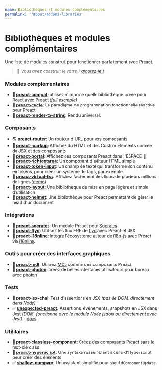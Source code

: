 ```yaml
---
name: Bibliothèques et modules complémentaires
permalink: '/about/addons-libraries'
---
```


# Bibliothèques et modules complémentaires

Une liste de modules construit pour fonctionner parfaitement avec Preact.

> :information_desk_person: _Vous avez construit le vôtre ?
> [ajoutez-le !](https://github.com/preactjs/preact-www/blob/master/content/fr/about/libraries-addons.md)_


### Modules complémentaires

- :raised_hands: [**preact-compat**](https://git.io/preact-compat): utilisez n'importe quelle bibliothèque créée pour React avec Preact *([full example](http://git.io/preact-compat-example))*
- :repeat: [**preact-cycle**](https://git.io/preact-cycle): Le paradigme de programmation fonctionnelle réactive pour Preact
- :page_facing_up: [**preact-render-to-string**](https://git.io/preact-render-to-string): Rendu universel.


### Composants

- :earth_americas: [**preact-router**](https://git.io/preact-router): Un routeur d'URL pour vos composants
- :bookmark_tabs: [**preact-markup**](https://git.io/preact-markup): Affichez du HTML et des Custom Elements comme du JSX et des composants
- :satellite: [**preact-portal**](https://git.io/preact-portal): Affichez des composants Preact dans l'ESPACE :milky_way:
- :pencil: [**preact-richtextarea**](https://git.io/preact-richtextarea): Un composant d'éditeur HTML simple
- :bookmark: [**preact-token-input**](https://github.com/developit/preact-token-input): Un champ de texte qui transforme son contenu en tokens, pour créer un système de tags, par exemple
- :card_index: [**preact-virtual-list**](https://github.com/developit/preact-virtual-list): Affichez facilement des listes de plusieurs millions de lignes ([demo](https://jsfiddle.net/developit/qqan9pdo/))
- :triangular_ruler: [**preact-layout**](https://download.github.io/preact-layout/): Une bibliothèque de mise en page légère et simple d'utilisation
- :construction_worker: [**preact-helmet**](https://github.com/download/preact-helmet): Une bibliothèque pour Preact permettant de gérer le head d'un document


### Intégrations

- :thought_balloon: [**preact-socrates**](https://github.com/matthewmueller/preact-socrates): Un module Preact pour [Socrates](http://github.com/matthewmueller/socrates)
- :rowboat: [**preact-flyd**](https://github.com/xialvjun/preact-flyd): Utilisez les flux FRP de [flyd](https://github.com/paldepind/flyd) avec Preact et JSX
- :speech_balloon: [**preact-i18nline**](https://github.com/download/preact-i18nline): Intègre l'écosystème autour de [i18n-js](https://github.com/everydayhero/i18n-js) avec Preact via [i18nline](https://github.com/download/i18nline).


### Outils pour créer des interfaces graphiques

- :white_square_button: [**preact-mdl**](https://git.io/preact-mdl): Utilisez [MDL](https://getmdl.io) comme des composants Preact
- :rocket: [**preact-photon**](https://git.io/preact-photon): créez de belles interfaces utilisateurs pour bureau avec [photon](http://photonkit.com)


### Tests

- :microscope: [**preact-jsx-chai**](https://git.io/preact-jsx-chai): Test d'assertions en JSX _(pas de DOM, directement dans Node)_
- :white_check_mark: [**unexpected-preact**](https://github.com/bruderstein/unexpected-preact): Assertions, événements, snapshots en JSX dans Jest _(DOM, fonctionne avec le module Node jsdom ou directement avec Jest)_ - [docs](https://bruderstein.github.io/unexpected-preact/)


### Utilitaires

- :tophat: [**preact-classless-component**](https://github.com/ld0rman/preact-classless-component): Créez des composants Preact sans le mot-clé class
- :hammer: [**preact-hyperscript**](https://github.com/queckezz/preact-hyperscript): Une syntaxe ressemblant à celle d'Hyperscript pour créer des éléments
- :white_check_mark: [**shallow-compare**](https://github.com/tkh44/shallow-compare): Un assistant simplifié pour `shouldComponentUpdate`.
